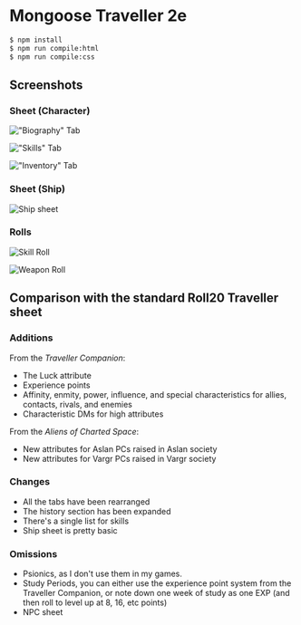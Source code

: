 Mongoose Traveller 2e
=====================

```bash
$ npm install
$ npm run compile:html
$ npm run compile:css
```

## Screenshots

### Sheet (Character)

!["Biography" Tab](screenshots/sheet-tab-biography.png?raw=true)

!["Skills" Tab](screenshots/sheet-tab-skills.png?raw=true)

!["Inventory" Tab](screenshots/sheet-tab-inventory.png?raw=true)

### Sheet (Ship)

![Ship sheet](screenshots/sheet-ship.png?raw=true)

### Rolls

![Skill Roll](screenshots/roll-skill.png?raw=true)

![Weapon Roll](screenshots/roll-weapon.png?raw=true)

## Comparison with the standard Roll20 Traveller sheet

### Additions

From the *Traveller Companion*:

- The Luck attribute
- Experience points
- Affinity, enmity, power, influence, and special characteristics for allies, contacts, rivals, and enemies
- Characteristic DMs for high attributes

From the *Aliens of Charted Space*:

- New attributes for Aslan PCs raised in Aslan society
- New attributes for Vargr PCs raised in Vargr society

### Changes

- All the tabs have been rearranged
- The history section has been expanded
- There's a single list for skills
- Ship sheet is pretty basic

### Omissions

- Psionics, as I don't use them in my games.
- Study Periods, you can either use the experience point system from the Traveller Companion, or note down one week of study as one EXP (and then roll to level up at 8, 16, etc points)
- NPC sheet

